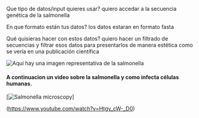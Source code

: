 Que tipo de datos/input quieres usar? quiero accedar a la secuencia genética de la salmonella

En que formato están tus datos? los datos estaran en formato fasta

Qué quisieras hacer con estos datos? quiero hacer un filtrado de secuencias y filtrar esos datos para presentarlos de manera estética como se vería en una publicación científica

 ![Aquí hay una imagen representativa de la salmonella](https://www.cofa.org.ar/wp-content/uploads/2017/07/salmonella-2.jpg)

#### A continuacion un video sobre la salmonella y como infecta células humanas.

[![Salmonella microscopy](https://img.youtube.com/vi/Htgy_cW-_D0/0.jpg)]

(<https://www.youtube.com/watch?v=Htgy_cW-_D0>)


